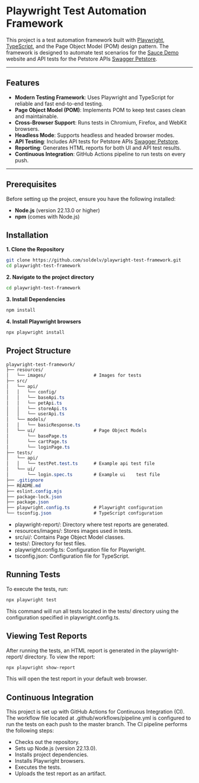 # Playwright Test Automation Framework

This project is a test automation framework built with [Playwright](https://playwright.dev/), [TypeScript](https://www.typescriptlang.org/), and the Page Object Model (POM) design pattern. The framework is designed to automate test scenarios for the [Sauce Demo](https://www.saucedemo.com/) website and API tests for the Petstore APIs [Swagger Petstore](https://petstore.swagger.io/#/).

---

## Features

- **Modern Testing Framework**: Uses Playwright and TypeScript for reliable and fast end-to-end testing.
- **Page Object Model (POM)**: Implements POM to keep test cases clean and maintainable.
- **Cross-Browser Support**: Runs tests in Chromium, Firefox, and WebKit browsers.
- **Headless Mode**: Supports headless and headed browser modes.
- **API Testing**: Includes API tests for Petstore APIs [Swagger Petstore](https://petstore.swagger.io/#/).
- **Reporting**: Generates HTML reports for both UI and API test results.
- **Continuous Integration**: GitHub Actions pipeline to run tests on every push.

---

## Prerequisites
Before setting up the project, ensure you have the following installed:
- **Node.js** (version 22.13.0 or higher)
- **npm** (comes with Node.js)

## Installation

**1. Clone the Repository**
```bash
git clone https://github.com/soldelv/playwright-test-framework.git
cd playwright-test-framework
```
**2. Navigate to the project directory**
```bash
cd playwright-test-framework
```

**3. Install Dependencies**
```bash
npm install
```

**4. Install Playwright browsers**
```bash
npx playwright install
```

## Project Structure
```css
playwright-test-framework/
├── resources/
│   └── images/                  # Images for tests
├── src/
│   └── api/                   
│   │   └── config/       
│   │   └── baseApi.ts       
│   │   └── petApi.ts      
│   │   └── storeApi.ts  
│   │   └── userApi.ts      
│   └── models/               
│   │   └── basicResponse.ts       
│   └── ui/                      # Page Object Models                   
│       └── basePage.ts     
│       └── cartPage.ts     
│       └── loginPage.ts       
├── tests/
│   └── api/                     
│   │   └── testPet.test.ts      # Example api test file     
│   └── ui/                   
│       └── login.spec.ts        # Example ui    test file              
├── .gitignore
├── README.md
├── eslint.config.mjs
├── package-lock.json
├── package.json
├── playwright.config.ts         # Playwright configuration
└── tsconfig.json                # TypeScript configuration
```
- playwright-report/: Directory where test reports are generated.
- resources/images/: Stores images used in tests.
- src/ui/: Contains Page Object Model classes.
- tests/: Directory for test files.
- playwright.config.ts: Configuration file for Playwright.
- tsconfig.json: Configuration file for TypeScript.

## Running Tests
To execute the tests, run:
```bash
npx playwright test
```
This command will run all tests located in the tests/ directory using the configuration specified in playwright.config.ts.

## Viewing Test Reports
After running the tests, an HTML report is generated in the playwright-report/ directory. To view the report:
```bash
npx playwright show-report
```
This will open the test report in your default web browser.

## Continuous Integration
This project is set up with GitHub Actions for Continuous Integration (CI). The workflow file located at .github/workflows/pipeline.yml is configured to run the tests on each push to the master branch. The CI pipeline performs the following steps:

- Checks out the repository.
- Sets up Node.js (version 22.13.0).
- Installs project dependencies.
- Installs Playwright browsers.
- Executes the tests.
- Uploads the test report as an artifact.